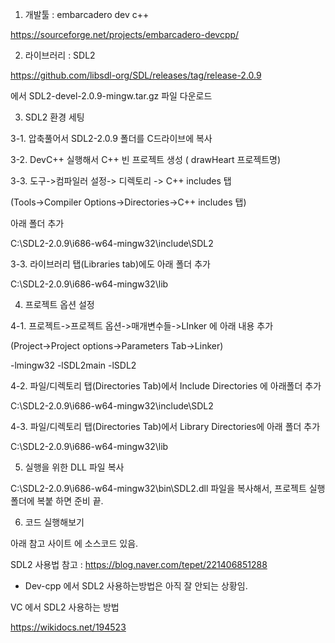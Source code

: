 1. 개발툴 : embarcadero dev c++

https://sourceforge.net/projects/embarcadero-devcpp/

2. 라이브러리 : SDL2 

https://github.com/libsdl-org/SDL/releases/tag/release-2.0.9

에서 SDL2-devel-2.0.9-mingw.tar.gz 파일 다운로드

3. SDL2 환경 세팅

3-1. 압축풀어서 SDL2-2.0.9 폴더를 C드라이브에 복사
   
3-2. DevC++ 실행해서 C++ 빈 프로젝트 생성 ( drawHeart 프로젝트명)

3-3. 도구->컴파일러 설정-> 디렉토리 -> C++ includes 탭

(Tools->Compiler Options->Directories->C++ includes 탭)

아래 폴더 추가

C:\SDL2-2.0.9\i686-w64-mingw32\include\SDL2

3-3. 라이브러리 탭(Libraries tab)에도 아래 폴더 추가

C:\SDL2-2.0.9\i686-w64-mingw32\lib

4. 프로젝트 옵션 설정

4-1. 프로젝트->프로젝트 옵션->매개변수들->LInker 에 아래 내용 추가

(Project->Project options->Parameters Tab->Linker)

-lmingw32 -lSDL2main -lSDL2

4-2. 파일/디렉토리 탭(Directories Tab)에서 Include Directories 에 아래폴더 추가

C:\SDL2-2.0.9\i686-w64-mingw32\include\SDL2

4-3. 파일/디렉토리 탭(Directories Tab)에서 Library Directories에 아래 폴더 추가

C:\SDL2-2.0.9\i686-w64-mingw32\lib

5. 실행을 위한 DLL 파일 복사

C:\SDL2-2.0.9\i686-w64-mingw32\bin\SDL2.dll 파일을 복사해서, 프로젝트 실행폴더에 복붙 하면 준비 끝.

6. 코드 실행해보기

아래 참고 사이트 에 소스코드 있음.

SDL2 사용법 참고 : https://blog.naver.com/tepet/221406851288

* Dev-cpp 에서 SDL2 사용하는방법은 아직 잘 안되는 상황임.

VC 에서 SDL2 사용하는 방법

https://wikidocs.net/194523

